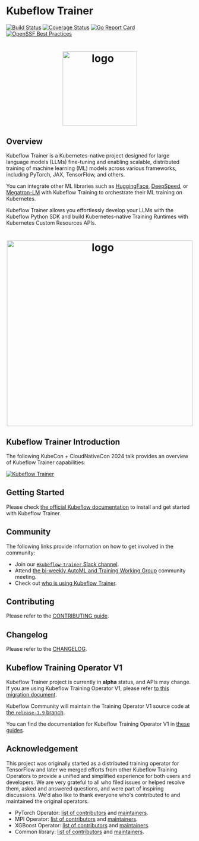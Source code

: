 # Kubeflow Trainer

[![Build Status](https://github.com/kubeflow/trainer/actions/workflows/test-go.yaml/badge.svg?branch=master)](https://github.com/kubeflow/trainer/actions/workflows/test-go.yaml?branch=master)
[![Coverage Status](https://coveralls.io/repos/github/kubeflow/trainer/badge.svg?branch=master)](https://coveralls.io/github/kubeflow/trainer?branch=master)
[![Go Report Card](https://goreportcard.com/badge/github.com/kubeflow/trainer)](https://goreportcard.com/report/github.com/kubeflow/trainer)
[![OpenSSF Best Practices](https://www.bestpractices.dev/projects/10435/badge)](https://www.bestpractices.dev/projects/10435)

<h1 align="center">
    <img src="./docs/images/trainer-logo.svg" alt="logo" width="200">
  <br>
</h1>

## Overview

Kubeflow Trainer is a Kubernetes-native project designed for large language models (LLMs)
fine-tuning and enabling scalable, distributed training of machine learning (ML) models across
various frameworks, including PyTorch, JAX, TensorFlow, and others.

You can integrate other ML libraries such as [HuggingFace](https://huggingface.co),
[DeepSpeed](https://github.com/microsoft/DeepSpeed), or [Megatron-LM](https://github.com/NVIDIA/Megatron-LM)
with Kubeflow Training to orchestrate their ML training on Kubernetes.

Kubeflow Trainer allows you effortlessly develop your LLMs with the Kubeflow Python SDK and
build Kubernetes-native Training Runtimes with Kubernetes Custom Resources APIs.

<h1 align="center">
    <img src="./docs/images/trainer-tech-stack.drawio.svg" alt="logo" width="500">
  <br>
</h1>

## Kubeflow Trainer Introduction

The following KubeCon + CloudNativeCon 2024 talk provides an overview of Kubeflow Trainer capabilities:

[![Kubeflow Trainer](https://img.youtube.com/vi/Lgy4ir1AhYw/0.jpg)](https://www.youtube.com/watch?v=Lgy4ir1AhYw)

## Getting Started

Please check [the official Kubeflow documentation](https://www.kubeflow.org/docs/components/trainer/getting-started)
to install and get started with Kubeflow Trainer.

## Community

The following links provide information on how to get involved in the community:

- Join our [`#kubeflow-trainer` Slack channel](https://www.kubeflow.org/docs/about/community/#kubeflow-slack).
- Attend [the bi-weekly AutoML and Training Working Group](https://bit.ly/2PWVCkV) community meeting.
- Check out [who is using Kubeflow Trainer](ADOPTERS.md).

## Contributing

Please refer to the [CONTRIBUTING guide](CONTRIBUTING.md).

## Changelog

Please refer to the [CHANGELOG](CHANGELOG.md).

## Kubeflow Training Operator V1

Kubeflow Trainer project is currently in <strong>alpha</strong> status, and APIs may change.
If you are using Kubeflow Training Operator V1, please refer [to this migration document](https://www.kubeflow.org/docs/components/trainer/operator-guides/migration/).

Kubeflow Community will maintain the Training Operator V1 source code at
[the `release-1.9` branch](https://github.com/kubeflow/trainer/tree/release-1.9).

You can find the documentation for Kubeflow Training Operator V1 in [these guides](https://www.kubeflow.org/docs/components/trainer/legacy-v1).

## Acknowledgement

This project was originally started as a distributed training operator for TensorFlow and later we
merged efforts from other Kubeflow Training Operators to provide a unified and simplified experience
for both users and developers. We are very grateful to all who filed issues or helped resolve them,
asked and answered questions, and were part of inspiring discussions.
We'd also like to thank everyone who's contributed to and maintained the original operators.

- PyTorch Operator: [list of contributors](https://github.com/kubeflow/pytorch-operator/graphs/contributors)
  and [maintainers](https://github.com/kubeflow/pytorch-operator/blob/master/OWNERS).
- MPI Operator: [list of contributors](https://github.com/kubeflow/mpi-operator/graphs/contributors)
  and [maintainers](https://github.com/kubeflow/mpi-operator/blob/master/OWNERS).
- XGBoost Operator: [list of contributors](https://github.com/kubeflow/xgboost-operator/graphs/contributors)
  and [maintainers](https://github.com/kubeflow/xgboost-operator/blob/master/OWNERS).
- Common library: [list of contributors](https://github.com/kubeflow/common/graphs/contributors) and
  [maintainers](https://github.com/kubeflow/common/blob/master/OWNERS).
